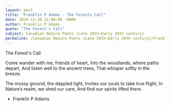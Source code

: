 ```yaml
---
layout: post
title: "Franklin P Adams - The Forests Call"
date: 2024-12-30 12:00:00 -0000
author: Franklin P Adams
quote: "The Forest's Call"
subject: Canadian Nature Poets (Late 19th–Early 20th century)
permalink: /Canadian Nature Poets (Late 19th–Early 20th century)/Franklin P Adams/Franklin P Adams - The Forests Call
---
```


The Forest's Call

Come wander with me, friends of heart,
Into the woodlands, where paths depart,
And listen well to the ancient trees,
That whisper softly in the breeze.

The mossy ground, the dappled light,
Invites our souls to take true flight,
In Nature’s realm, we shed our care,
And find our spirits lifted there.


- Franklin P Adams
